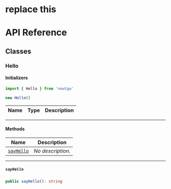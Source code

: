 # replace this
# API Reference <a name="API Reference" id="api-reference"></a>



## Classes <a name="Classes" id="Classes"></a>

### Hello <a name="Hello" id="newtgw.Hello"></a>

#### Initializers <a name="Initializers" id="newtgw.Hello.Initializer"></a>

```typescript
import { Hello } from 'newtgw'

new Hello()
```

| **Name** | **Type** | **Description** |
| --- | --- | --- |

---

#### Methods <a name="Methods" id="Methods"></a>

| **Name** | **Description** |
| --- | --- |
| <code><a href="#newtgw.Hello.sayHello">sayHello</a></code> | *No description.* |

---

##### `sayHello` <a name="sayHello" id="newtgw.Hello.sayHello"></a>

```typescript
public sayHello(): string
```





